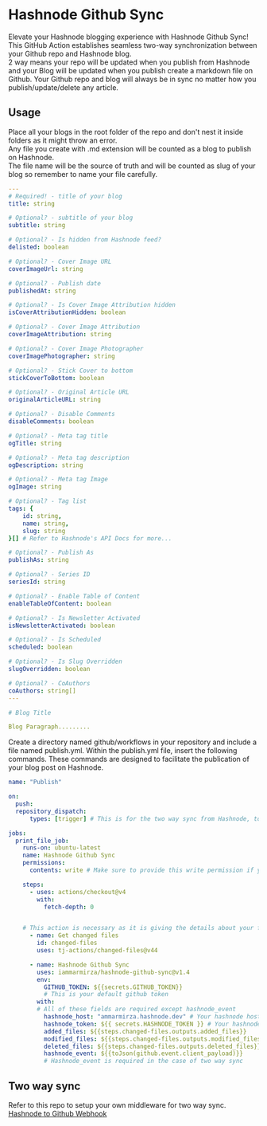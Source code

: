 # Hashnode Github Sync

Elevate your Hashnode blogging experience with Hashnode Github Sync! \
This GitHub Action establishes seamless two-way synchronization between your Github repo and Hashnode blog. \
2 way means your repo will be updated when you publish from Hashnode and your Blog will be updated when you publish create a markdown file on Github. Your Github repo and blog will always be in sync no matter how you publish/update/delete any article.

## Usage

Place all your blogs in the root folder of the repo and don't nest it inside folders as it might throw an error.\
Any file you create with .md extension will be counted as a blog to publish on Hashnode. \
The file name will be the source of truth and will be counted as slug of your blog so remember to name your file carefully. 


``` yaml
---
# Required! - title of your blog
title: string

# Optional? - subtitle of your blog
subtitle: string

# Optional? - Is hidden from Hashnode feed?
delisted: boolean

# Optional? - Cover Image URL
coverImageUrl: string

# Optional? - Publish date
publishedAt: string

# Optional? - Is Cover Image Attribution hidden
isCoverAttributionHidden: boolean

# Optional? - Cover Image Attribution
coverImageAttribution: string

# Optional? - Cover Image Photographer
coverImagePhotographer: string

# Optional? - Stick Cover to bottom
stickCoverToBottom: boolean

# Optional? - Original Article URL
originalArticleURL: string

# Optional? - Disable Comments
disableComments: boolean

# Optional? - Meta tag title
ogTitle: string

# Optional? - Meta tag description
ogDescription: string

# Optional? - Meta tag Image
ogImage: string

# Optional? - Tag list
tags: {
    id: string,
    name: string,
    slug: string
}[] # Refer to Hashnode's API Docs for more...

# Optional? - Publish As
publishAs: string

# Optional? - Series ID 
seriesId: string

# Optional? - Enable Table of Content
enableTableOfContent: boolean

# Optional? - Is Newsletter Activated
isNewsletterActivated: boolean

# Optional? - Is Scheduled
scheduled: boolean

# Optional? - Is Slug Overridden
slugOverridden: boolean

# Optional? - CoAuthors
coAuthors: string[]
---

# Blog Title

Blog Paragraph.........
```
Create a directory named github/workflows in your repository and include a file named publish.yml. Within the publish.yml file, insert the following commands. These commands are designed to facilitate the publication of your blog post on Hashnode.

``` yml
name: "Publish"

on:
  push:
  repository_dispatch:
      types: [trigger] # This is for the two way sync from Hashnode, to use this you will have to set up a serverless function as a middleware.

jobs:
  print_file_job:
    runs-on: ubuntu-latest
    name: Hashnode Github Sync
    permissions:
      contents: write # Make sure to provide this write permission if you are using two way sync, not required if you're using only one way sync i.e : Github to Hashnode

    steps:
      - uses: actions/checkout@v4
        with:
          fetch-depth: 0


    # This action is necessary as it is giving the details about your files in repo
      - name: Get changed files
        id: changed-files
        uses: tj-actions/changed-files@v44

      - name: Hashnode Github Sync
        uses: iammarmirza/hashnode-github-sync@v1.4
        env: 
          GITHUB_TOKEN: ${{secrets.GITHUB_TOKEN}} 
          # This is your default github token
        with:
        # All of these fields are required except hashnode_event
          hashnode_host: "ammarmirza.hashnode.dev" # Your hashnode host name
          hashnode_token: ${{ secrets.HASHNODE_TOKEN }} # Your hashnode secret key
          added_files: ${{steps.changed-files.outputs.added_files}}
          modified_files: ${{steps.changed-files.outputs.modified_files}}
          deleted_files: ${{steps.changed-files.outputs.deleted_files}}
          hashnode_event: ${{toJson(github.event.client_payload)}} 
          # Hashnode_event is required in the case of two way sync
```

## Two way sync

Refer to this repo to setup your own middleware for two way sync. \
[Hashnode to Github Webhook](https://github.com/iammarmirza/github-hashnode-webhook.git)